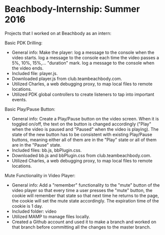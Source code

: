 # Beachbody-Internship: Summer 2016
Projects that I worked on at Beachbody as an intern:

Basic PDK Drilling: 
+ General info: Make the player:
log a message to the console when the video starts. 
log a message to the console each time the video passes a 5%, 10%, 15%,... "duration" mark.
log a message to the console when the video ends.
+ Included file: player.js. 
+ Downloaded player.js from club.teambeachbody.com. 
+ Utilized Charles, a web debugging proxy, to map local files to remote locations. 
+ Utilized PDK global controllers to create listeners to tap into important events.

Basic Play/Pause Button: 
+ General info: Create a Play/Pause button on the video screen. When it is
toggled on/off, the text on the button is changed accordingly ("Play" when
the video is paused and "Paused" when the video is playing). The state of 
the new button has to be consistent with existing Play/Pause buttons, meaning
either all of them are in the "Play" state or all of them are in
the "Pause" state. 
+ Included files: bb.js, bbPlugin.css.
+ Downloaded bb.js and bbPlugin.css from club.teambeachbody.com.
+ Utilized Charles, a web debugging proxy, to map local files to remote locations.

Mute Functionality in Video Player: 
+ General info: Add a "remember" functionality to the "mute" button of the video player so that
every time a user presses the "mute" button, the cookie will remember that state so that next time
he returns to the page, the cookie will set the mute state accordingly. The expiration
time of the cookie is 1 day. 
+ Included folder: video 
+ Utilized MAMP to manage files locally. 
+ Created a Github account and used it to make a branch and worked on that branch 
before committing all the changes to the master branch. 
